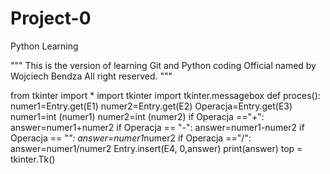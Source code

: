# Project-0
Python Learning

"""
This is the version of learning Git and Python coding
Official named by Wojciech Bendza
All right reserved.
"""

from tkinter import *
import tkinter
import tkinter.messagebox
def proces():
    numer1=Entry.get(E1)
    numer2=Entry.get(E2)
    Operacja=Entry.get(E3)
    numer1=int (numer1)
    numer2=int (numer2)
    if Operacja =="+":
        answer=numer1+numer2
    if Operacja == "-":
        answer=numer1-numer2
    if Operacja == "*":
        answer=numer1*numer2
    if Operacja =="/":
        answer=numer1/numer2
    Entry.insert(E4, 0,answer)
    print(answer)
top = tkinter.Tk()
